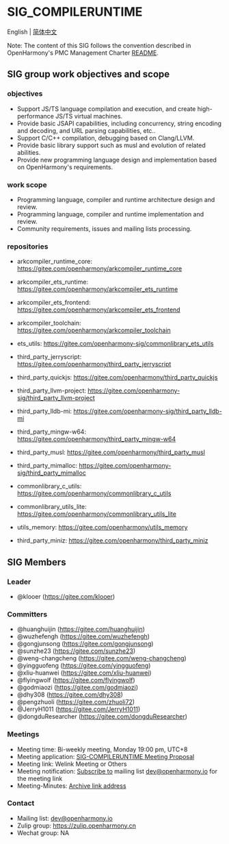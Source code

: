 # SIG_COMPILERUNTIME
 English | [简体中文](./sig-compile-runtime_cn.md)
 
 Note: The content of this SIG follows the convention described in OpenHarmony's PMC Management Charter [README](/zh/pmc.md).

## SIG group work objectives and scope

### objectives

- Support JS/TS language compilation and execution, and create high-performance JS/TS virtual machines.
- Provide basic JSAPI capabilities, including concurrency, string encoding and decoding, and URL parsing capabilities, etc..
- Support C/C++ compilation, debugging based on Clang/LLVM.
- Provide basic library support such as musl and evolution of related abilities.
- Provide new programming language design and implementation based on OpenHarmony's requirements.

### work scope
- Programming language, compiler and runtime architecture design and review.
- Programming language, compiler and runtime implementation and review.
- Community requirements, issues and mailing lists processing.

### repositories
  - arkcompiler_runtime_core: https://gitee.com/openharmony/arkcompiler_runtime_core
  - arkcompiler_ets_runtime: https://gitee.com/openharmony/arkcompiler_ets_runtime
  - arkcompiler_ets_frontend: https://gitee.com/openharmony/arkcompiler_ets_frontend
  - arkcompiler_toolchain: https://gitee.com/openharmony/arkcompiler_toolchain

  - ets_utils: https://gitee.com/openharmony-sig/commonlibrary_ets_utils

  - third_party_jerryscript: https://gitee.com/openharmony/third_party_jerryscript
  - third_party_quickjs: https://gitee.com/openharmony/third_party_quickjs

  - third_party_llvm-project: https://gitee.com/openharmony-sig/third_party_llvm-project
  - third_party_lldb-mi: https://gitee.com/openharmony-sig/third_party_lldb-mi
  - third_party_mingw-w64: https://gitee.com/openharmony/third_party_mingw-w64
  - third_party_musl: https://gitee.com/openharmony/third_party_musl
  - third_party_mimalloc: https://gitee.com/openharmony-sig/third_party_mimalloc

  - commonlibrary_c_utils: https://gitee.com/openharmony/commonlibrary_c_utils
  - commonlibrary_utils_lite: https://gitee.com/openharmony/commonlibrary_utils_lite

  - utils_memory: https://gitee.com/openharmony/utils_memory

  - third_party_miniz: https://gitee.com/openharmony/third_party_miniz

## SIG Members

### Leader
- @klooer (https://gitee.com/klooer)

### Committers
- @huanghuijin (https://gitee.com/huanghuijin)
- @wuzhefengh (https://gitee.com/wuzhefengh)
- @gongjunsong (https://gitee.com/gongjunsong)
- @sunzhe23 (https://gitee.com/sunzhe23)
- @weng-changcheng (https://gitee.com/weng-changcheng)
- @yingguofeng (https://gitee.com/yingguofeng)
- @xliu-huanwei (https://gitee.com/xliu-huanwei)
- @flyingwolf (https://gitee.com/flyingwolf)
- @godmiaozi (https://gitee.com/godmiaozi)
- @dhy308 (https://gitee.com/dhy308)
- @pengzhuoli (https://gitee.com/zhuoli72)
- @JerryH1011 (https://gitee.com/JerryH1011)
- @dongduResearcher (https://gitee.com/dongduResearcher)

 ### Meetings
 - Meeting time: Bi-weekly meeting, Monday 19:00 pm, UTC+8
 - Meeting application: [SIG-COMPILERUNTIME Meeting Proposal](https://shimo.im/sheets/cHkjRvDJQtt638y3/MODOC)
 - Meeting link: Welink Meeting or Others
 - Meeting notification: [Subscribe to](https://lists.openatom.io/postorius/lists/dev.openharmony.io) mailing list dev@openharmony.io for the meeting link
 - Meeting-Minutes: [Archive link address](https://gitee.com/openharmony-sig/sig-content)
 
 ### Contact
 
 - Mailing list: dev@openharmony.io
 - Zulip group: https://zulip.openharmony.cn
 - Wechat group: NA
